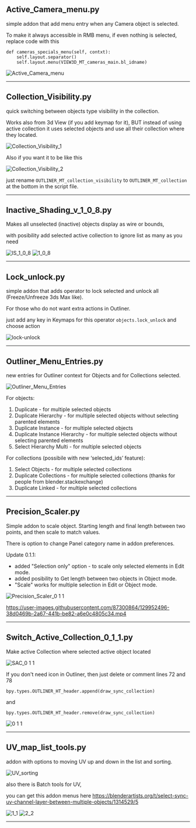 ## Active_Camera_menu.py
simple addon that add menu entry when any Camera object is selected.

To make it always accessible in RMB menu, if even nothing is selected, replace code with this

```
def cameras_specials_menu(self, contxt):
    self.layout.separator()
    self.layout.menu(VIEW3D_MT_cameras_main.bl_idname)
```

![Active_Camera_menu](https://user-images.githubusercontent.com/87300864/129523178-0064caf0-fcb9-4e57-96e4-1cba47f61dfd.png)
----------------------------------------------------------------------------------------------------    ----------------------------------------------------------------------------------------------------      

## Collection_Visibility.py
quick switching between objects type visibility in the collection.

Works also from 3d View (if you add keymap for it), BUT
instead of using active collection it uses selected objects and use all their collection where they located.

![Collection_Visibility_1](https://user-images.githubusercontent.com/87300864/129524186-686d3100-978a-4e47-bdbe-94b2920b593d.png)

Also if you want it to be like this

![Collection_Visibility_2](https://user-images.githubusercontent.com/87300864/129524273-9ce53e89-e6ba-440d-bfa6-673f4ef597fc.png)

just rename `OUTLINER_MT_collection_visibility` to `OUTLINER_MT_collection` at the bottom in the script file.
----------------------------------------------------------------------------------------------------    ----------------------------------------------------------------------------------------------------  

## Inactive_Shading_v_1_0_8.py
Makes all unselected (inactive) objects display as wire or bounds, 

with posibility add selected active collection to ignore list as many as you need

![IS_1_0_8](https://user-images.githubusercontent.com/87300864/129542905-4467f689-2404-4832-b70e-6ce52a89ae84.png)
![1_0_8](https://user-images.githubusercontent.com/87300864/129542523-58ae3b39-e62c-462d-9034-4bfe18bd99b2.png)
----------------------------------------------------------------------------------------------------    ----------------------------------------------------------------------------------------------------  

## Lock_unlock.py
simple addon that adds operator to lock selected and unlock all (Freeze/Unfreeze 3ds Max like). 

For those who do not want extra actions in Outliner.

just add any key in Keymaps for this operator `objects.lock_unlock` and choose action

![lock-unlock](https://user-images.githubusercontent.com/87300864/129525373-90708996-2242-4b6f-8768-c16efef1cd79.png)
----------------------------------------------------------------------------------------------------    ----------------------------------------------------------------------------------------------------  

## Outliner_Menu_Entries.py
new entries for Outliner context for Objects and for Collections selected.

![Outliner_Menu_Entries](https://user-images.githubusercontent.com/87300864/129544401-e99efe1a-0288-4dbe-8cd4-f349b28359e0.png)

For objects:
1. Duplicate - for multiple selected objects
2. Duplicate Hierarchy - for multiple selected objects without selecting parented elements
3. Duplicate Instance - for multiple selected objects
4. Duplicate Instance Hierarchy - for multiple selected objects without selecting parented elements
5. Select Hierarchy Multi - for multiple selected objects

For collections (possibile with new ‘selected_ids’ feature):
1. Select Objects - for multiple selected collections
2. Duplicate Collections - for multiple selected collections (thanks for people from blender.stackexchange)
3. Duplicate Linked - for multiple selected collections
----------------------------------------------------------------------------------------------------    ----------------------------------------------------------------------------------------------------  

## Precision_Scaler.py
Simple addon to scale object. Starting length and final length between two points, and then scale to match values.

There is option to change Panel category name in addon preferences.

Update 0.1.1:
* added "Selection only" option - to scale only selected elements in Edit mode.
* added posibility to Get length between two objects in Object mode.
* "Scale" works for multiple selection in Edit or Object mode.

![Precision_Scaler_0 1 1](https://user-images.githubusercontent.com/87300864/130333366-9b955599-4a7e-4cb2-8055-220b53d8c940.png)

https://user-images.githubusercontent.com/87300864/129952496-38d0469b-2a67-441b-be82-a6e0c4805c34.mp4
----------------------------------------------------------------------------------------------------    ----------------------------------------------------------------------------------------------------  

## Switch_Active_Collection_0_1_1.py
Make active Collection where selected active object located

![SAC_0 1 1](https://user-images.githubusercontent.com/87300864/129539505-6ce278b3-5224-4fbe-8051-9086a7c5eaa4.png)

If you don't need icon in Outliner, then just delete or comment lines 72 and 78 
```
bpy.types.OUTLINER_HT_header.append(draw_sync_collection)
```
and 
```
bpy.types.OUTLINER_HT_header.remove(draw_sync_collection)
```
![0 1 1](https://user-images.githubusercontent.com/87300864/135801891-3753804c-5bd3-4b24-b4fd-d8a425233d23.png)
----------------------------------------------------------------------------------------------------    ----------------------------------------------------------------------------------------------------  

## UV_map_list_tools.py
addon with options to moving UV up and down in the list and sorting.

![UV_sorting](https://user-images.githubusercontent.com/87300864/129541363-132d5855-9732-4217-ace9-a156f9ba11f6.png)

also there is Batch tools for UV, 

you can get this addon menus here https://blenderartists.org/t/select-sync-uv-channel-layer-between-multiple-objects/1314529/5

![1_1](https://user-images.githubusercontent.com/87300864/129954345-dfcb9034-fa6b-43da-90a1-254a0f6c749e.png)
![2_2](https://user-images.githubusercontent.com/87300864/129954366-a4a89b6b-1b15-4bf8-b20b-dd52506ed41a.png)
----------------------------------------------------------------------------------------------------    ----------------------------------------------------------------------------------------------------
